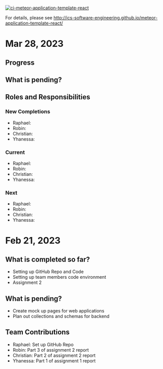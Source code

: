 [![ci-meteor-application-template-react](https://github.com/ics-software-engineering/meteor-application-template-react/actions/workflows/ci.yml/badge.svg)](https://github.com/ics-software-engineering/meteor-application-template-react/actions/workflows/ci.yml)

For details, please see http://ics-software-engineering.github.io/meteor-application-template-react/

# Mar 28, 2023
## Progress

## What is pending?

## Roles and Responsibilities
### New Completions
* Raphael:
* Robin:
* Christian:
* Yhanessa: 
### Current
* Raphael:
* Robin:
* Christian:
* Yhanessa: 
### Next
* Raphael:
* Robin:
* Christian:
* Yhanessa: 

# Feb 21, 2023
## What is completed so far? 
* Setting up GitHub Repo and Code
* Setting up team members code environment
* Assignment 2

## What is pending?
* Create mock up pages for web applications
* Plan out collections and schemas for backend

## Team Contributions
* Raphael: Set up GitHub Repo
* Robin: Part 3 of assignment 2 report
* Christian: Part 2 of assignment 2 report
* Yhanessa: Part 1 of assignment 1 report 
